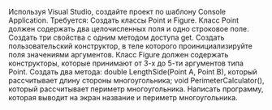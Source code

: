 Используя Visual Studio, создайте проект по шаблону Console Application.
Требуется:
Создать классы Point и Figure.
Класс Point должен содержать два целочисленных поля и одно строковое поле.
Создать три свойства с одним методом доступа get.
Создать пользовательский конструктор, в теле которого проинициализируйте поля значениями
аргументов. Класс Figure должен содержать конструкторы, которые принимают от 3-х до 5-ти
аргументов типа Point.
Создать два метода: double LengthSide(Point A, Point B), который рассчитывает длину
стороны многоугольника; void PerimeterCalculator(), который рассчитывает периметр
многоугольника.
Написать программу, которая выводит на экран название и периметр многоугольника.